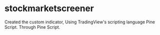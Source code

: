 # stockmarketscreener
Created the custom indicator, Using TradingView's scripting language Pine Script. Through Pine Script.
